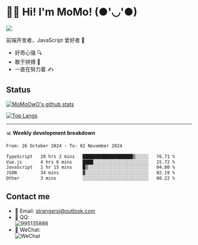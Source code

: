 # 👨‍🎓 Hi! I'm MoMo! (●'◡'●)

[![](https://img.shields.io/badge/-@MoMoOwO-%23181717?style=flat-square&logo=github)](https://github.com/MoMoOwO)

前端开发者，JavaScript 爱好者 💖
- 好奇心强 🔍
- 敢于拼搏 💪
- 一直在努力着 ✍

## Status

[![MoMoOwO's github stats](https://github-readme-stats.vercel.app/api?username=MoMoOwO&show_icons=true&theme=tokyonight)](https://github.com/MoMoOwO)

[![Top Langs](https://github-readme-stats.vercel.app/api/top-langs/?username=MoMoOwO&layout=compact&theme=tokyonight)](https://github.com/MoMoOwO)

---

📊 **Weekly development breakdown**

<!--START_SECTION:waka-->

```txt
From: 26 October 2024 - To: 02 November 2024

TypeScript   20 hrs 2 mins   ███████████████████▒░░░░░   76.71 %
Vue.js       4 hrs 6 mins    ████░░░░░░░░░░░░░░░░░░░░░   15.72 %
JavaScript   1 hr 15 mins    █▒░░░░░░░░░░░░░░░░░░░░░░░   04.80 %
JSON         34 mins         ▓░░░░░░░░░░░░░░░░░░░░░░░░   02.19 %
Other        3 mins          ░░░░░░░░░░░░░░░░░░░░░░░░░   00.22 %
```

<!--END_SECTION:waka-->

## Contact me

- 📧 Email: strangersj@outlook.com
- 🐧 QQ:  
  ![995135886](https://i.loli.net/2020/11/27/Yx6eDSQi34Va5IA.jpg)
- 💭 WeChat:  
  ![WeChat](https://i.loli.net/2020/11/27/wWX6uVoIQqig5KP.jpg)
  
